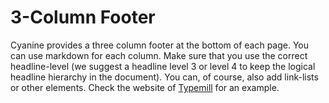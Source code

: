 # 3-Column Footer

Cyanine provides a three column footer at the bottom of each page. You can use markdown for each column. Make sure that you use the correct headline-level (we suggest a headline level 3 or level 4 to keep the logical headline hierarchy in the document). You can, of course, also add link-lists or other elements. Check the website of [Typemill](https://typemill.net) for an example.

